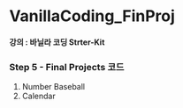 # VanillaCoding_FinProj

#### 강의 : 바닐라 코딩 Strter-Kit
### Step 5 - Final Projects 코드

1. Number Baseball
2. Calendar
